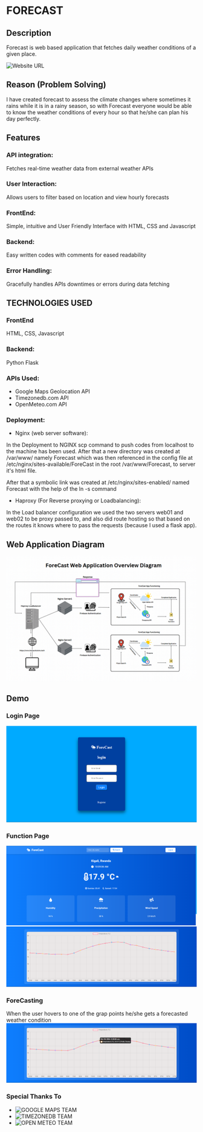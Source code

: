 # FORECAST

## Description

Forecast is web based application that fetches daily weather conditions
of a given place.

![Website URL](https://www.bonasolutions.tech)

## Reason (Problem Solving)

I have created forecast to assess the climate changes where sometimes it
rains while it is in a rainy season, so with Forecast everyone would be
able to know the weather conditions of every hour so that he/she can
plan his day perfectly.

## Features

### API integration:

Fetches real-time weather data from external weather APIs

### User Interaction:

Allows users to filter based on location and view hourly forecasts

### FrontEnd:

Simple, intuitive and User Friendly Interface with HTML, CSS and Javascript

### Backend:

Easy written codes with comments for eased readability

### Error Handling:

Gracefully handles APIs downtimes or errors during data fetching

## TECHNOLOGIES USED

### FrontEnd
HTML, CSS, Javascript

### Backend:

Python Flask

### APIs Used:

- Google Maps Geolocation API
- Timezonedb.com API
- OpenMeteo.com API


### Deployment:

- Nginx (web server software):

In the Deployment to NGINX scp command to push codes from
localhost to the machine has been used.
After that a new directory was created at /var/www/ namely Forecast
which was then referenced in the config file at /etc/nginx/sites-available/ForeCast
in the root /var/www/Forecast, to server it's html file.

After that a symbolic link was created at /etc/nginx/sites-enabled/ named Forecast with the help
of the ln -s command

- Haproxy (For Reverse proxying or Loadbalancing):

In the Load balancer configuration we used the two servers web01 and web02 to be proxy passed to,
and also did route hosting so that based on the routes it knows where to pass the requests (because I used a flask app).

## Web Application Diagram
![Functionality](./images/Diagram.png)

## Demo

### Login Page

![Login](./images/login.png)


### Function Page

![Diagram1](./images/1.png)
![!Diagram2](./images/2.png)

### ForeCasting

When the user hovers to one of the grap points he/she gets a forecasted weather condition
![Forecast](./images/ForeCast.png)


### Special Thanks To
- ![GOOGLE MAPS TEAM](https://about.google/)
- ![TIMEZONEDB TEAM](https://timezonedb.com/)
- ![OPEN METEO TEAM](https://open-meteo.com/)
